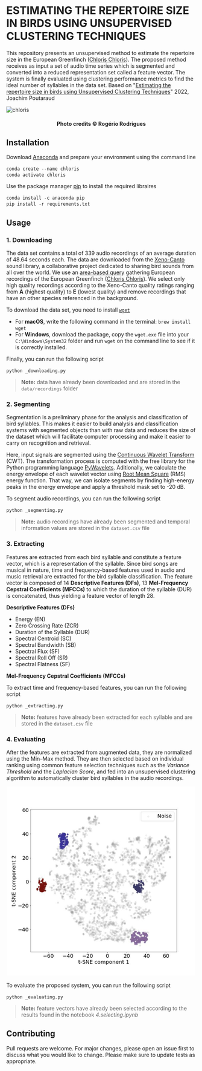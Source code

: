 # ESTIMATING THE REPERTOIRE SIZE IN BIRDS USING UNSUPERVISED CLUSTERING TECHNIQUES

This repository presents an unsupervised method to estimate the repertoire size in the European Greenfinch ([Chloris Chloris](https://en.wikipedia.org/wiki/European_greenfinch)). The proposed method receives as input a set of audio time series which is segmented and converted into a reduced representation set called a feature vector. The system is finally evaluated using clustering performance metrics to find the ideal number of syllables in the data set. Based on "[Estimating the repertoire size in birds using Unsupervised Clustering Techniques](https://github.com/joachimpoutaraud/estimating-repertoire-size-in-birds/blob/main/PAPER.pdf)" 2022, Joachim Poutaraud

![chloris](https://cdn.download.ams.birds.cornell.edu/api/v1/asset/44588041/1800)
<h4 align="center">Photo credits © Rogério Rodrigues</h4>

## Installation

Download [Anaconda](https://www.anaconda.com/products/distribution) and prepare your environment using the command line

```
conda create --name chloris
conda activate chloris
```
Use the package manager [pip](https://pip.pypa.io/en/stable/) to install the required libraires

```
conda install -c anaconda pip
pip install -r requirements.txt
``` 
## Usage
### 1. Downloading

The data set contains a total of 339 audio recordings of an average duration of 48.64 seconds each. The data are downloaded from the [Xeno-Canto](https://xeno-canto.org/) sound library, a collaborative project dedicated to sharing bird sounds from all over the world. We use an [area-based query](https://xeno-canto.org/api/2/recordings?query=chloris+area:europe+q:a) gathering European recordings of the European Greenfinch ([Chloris Chloris](https://en.wikipedia.org/wiki/European_greenfinch)). We select only high quality recordings according to the Xeno-Canto quality ratings ranging from **A** (highest quality) to **E** (lowest quality) and remove recordings that have an other species referenced in the background.

To download the data set, you need to install [`wget`](https://www.gnu.org/software/wget/)

- For **macOS**, write the following command in the terminal: `brew install wget`
- For **Windows**, download the package, copy the `wget.exe` file into your `C:\Windows\System32` folder and run `wget` on the command line to see if it is correctly installed.

Finally, you can run the following script

```
python _downloading.py
```
>**Note:** data have already been downloaded and are stored in the `data/recordings` folder 

### 2. Segmenting

Segmentation is a preliminary phase for the analysis and classification of bird syllables. This makes it easier to build analysis and classification systems with segmented objects than with raw data and reduces the size of the dataset which will facilitate computer processing and make it easier to carry on recognition and retrieval. 

Here, input signals are segmented using the [Continuous Wavelet Transform](https://en.wikipedia.org/wiki/Continuous_wavelet_transform#:~:text=In%20mathematics%2C%20the%20continuous%20wavelet,of%20the%20wavelets%20vary%20continuously.) (CWT). The transformation process is computed with the free library for the Python programming language [PyWavelets](https://pypi.org/project/PyWavelets). Aditionally, we calculate the energy envelope of each wavelet vector using [Root Mean Square](https://en.wikipedia.org/wiki/Root_mean_square) (RMS) energy function. That way, we can isolate segments by finding high-energy peaks in the energy envelope and apply a threshold mask set to -20 dB.

To segment audio recordings, you can run the following script

```
python _segmenting.py
```
>**Note:** audio recordings have already been segmented and temporal information values are stored in the `dataset.csv` file 

### 3. Extracting

Features are extracted from each bird syllable and constitute a feature vector, which is a representation of the syllable. Since bird songs are musical in nature, time and frequency-based features used in audio and music retrieval are extracted for the bird syllable classification. The feature vector is composed of 14 **Descriptive Features (DFs)**, 13 **Mel-Frequency Cepstral Coefficients (MFCCs)** to which the duration of the syllable (DUR) is concatenated, thus yielding a feature vector of length 28.

**Descriptive Features (DFs)**

- Energy (EN)
- Zero Crossing Rate (ZCR)
- Duration of the Syllable (DUR)
- Spectral Centroid (SC)
- Spectral Bandwidth (SB)
- Spectral Flux (SF)
- Spectral Roll Off (SR)
- Spectral Flatness (SF)

**Mel-Frequency Cepstral Coefficients (MFCCs)**

To extract time and frequency-based features, you can run the following script

```
python _extracting.py
```
>**Note:** features have already been extracted for each syllable and are stored in the `dataset.csv` file 

### 4. Evaluating

After the features are extracted from augmented data, they are normalized using the Min–Max method. They are then selected based on individual ranking using common feature selection techniques such as the *Variance Threshold* and the *Laplacian Score*, and fed into an unsupervised clustering algorithm to automatically cluster bird syllables in the audio recordings.

<p align="center">
  <img src="https://raw.githubusercontent.com/joachimpoutaraud/estimating-repertoire-size-in-a-songbird/main/notebooks/images/dbscan.jpg" width="500" title="Unsupervised bird song syllable classification
using the DBSCAN algorithm">
</p>

To evaluate the proposed system, you can run the following script

```
python _evaluating.py
```
>**Note:** feature vectors have already been selected according to the results found in the notebook *4.selecting.ipynb*

## Contributing
Pull requests are welcome. For major changes, please open an issue first to discuss what you would like to change.
Please make sure to update tests as appropriate.
